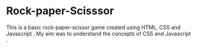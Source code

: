 # Rock-paper-Scisssor
This is a basic rock-paper-scissor game created using HTML, CSS and Javascript .
My aim was to understand the concepts of CSS and Javascript . 
